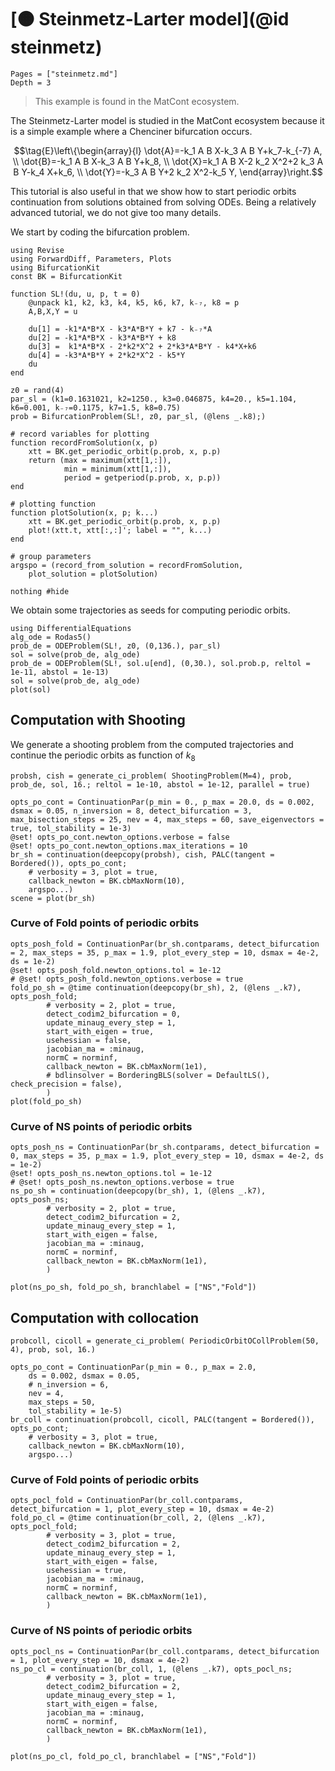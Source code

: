 # [🟠 Steinmetz-Larter model](@id steinmetz)

```@contents
Pages = ["steinmetz.md"]
Depth = 3
```

> This example is found in the MatCont ecosystem.

The Steinmetz-Larter model is studied in the MatCont ecosystem because it is a simple example where a Chenciner bifurcation occurs.

$$\tag{E}\left\{\begin{array}{l}
\dot{A}=-k_1 A B X-k_3 A B Y+k_7-k_{-7} A, \\
\dot{B}=-k_1 A B X-k_3 A B Y+k_8, \\
\dot{X}=k_1 A B X-2 k_2 X^2+2 k_3 A B Y-k_4 X+k_6, \\
\dot{Y}=-k_3 A B Y+2 k_2 X^2-k_5 Y,
\end{array}\right.$$

This tutorial is also useful in that we show how to start periodic orbits continuation from solutions obtained from solving ODEs. Being a relatively advanced tutorial, we do not give too many details.

We start by coding the bifurcation problem.

```@example STEINMETZ
using Revise
using ForwardDiff, Parameters, Plots
using BifurcationKit
const BK = BifurcationKit

function SL!(du, u, p, t = 0)
	@unpack k1, k2, k3, k4, k5, k6, k7, k₋₇, k8 = p
	A,B,X,Y = u

	du[1] = -k1*A*B*X - k3*A*B*Y + k7 - k₋₇*A
	du[2] = -k1*A*B*X - k3*A*B*Y + k8
	du[3] =  k1*A*B*X - 2*k2*X^2 + 2*k3*A*B*Y - k4*X+k6
	du[4] = -k3*A*B*Y + 2*k2*X^2 - k5*Y
	du
end

z0 = rand(4)
par_sl = (k1=0.1631021, k2=1250., k3=0.046875, k4=20., k5=1.104, k6=0.001, k₋₇=0.1175, k7=1.5, k8=0.75)
prob = BifurcationProblem(SL!, z0, par_sl, (@lens _.k8);)

# record variables for plotting
function recordFromSolution(x, p) 
	xtt = BK.get_periodic_orbit(p.prob, x, p.p)
	return (max = maximum(xtt[1,:]),
			min = minimum(xtt[1,:]),
			period = getperiod(p.prob, x, p.p))
end

# plotting function
function plotSolution(x, p; k...)
	xtt = BK.get_periodic_orbit(p.prob, x, p.p)
	plot!(xtt.t, xtt[:,:]'; label = "", k...)
end

# group parameters
argspo = (record_from_solution = recordFromSolution,
	plot_solution = plotSolution)

nothing #hide
```

We obtain some trajectories as seeds for computing periodic orbits.

```@example STEINMETZ
using DifferentialEquations
alg_ode = Rodas5()
prob_de = ODEProblem(SL!, z0, (0,136.), par_sl)
sol = solve(prob_de, alg_ode)
prob_de = ODEProblem(SL!, sol.u[end], (0,30.), sol.prob.p, reltol = 1e-11, abstol = 1e-13)
sol = solve(prob_de, alg_ode)
plot(sol)
```

## Computation with Shooting
We generate a shooting problem from the computed trajectories and continue the periodic orbits as function of $k_8$

```@example STEINMETZ
probsh, cish = generate_ci_problem( ShootingProblem(M=4), prob, prob_de, sol, 16.; reltol = 1e-10, abstol = 1e-12, parallel = true)

opts_po_cont = ContinuationPar(p_min = 0., p_max = 20.0, ds = 0.002, dsmax = 0.05, n_inversion = 8, detect_bifurcation = 3, max_bisection_steps = 25, nev = 4, max_steps = 60, save_eigenvectors = true, tol_stability = 1e-3)
@set! opts_po_cont.newton_options.verbose = false
@set! opts_po_cont.newton_options.max_iterations = 10
br_sh = continuation(deepcopy(probsh), cish, PALC(tangent = Bordered()), opts_po_cont;
	# verbosity = 3, plot = true,
	callback_newton = BK.cbMaxNorm(10),
	argspo...)
scene = plot(br_sh)
```

### Curve of Fold points of periodic orbits

```@example STEINMETZ
opts_posh_fold = ContinuationPar(br_sh.contparams, detect_bifurcation = 2, max_steps = 35, p_max = 1.9, plot_every_step = 10, dsmax = 4e-2, ds = 1e-2)
@set! opts_posh_fold.newton_options.tol = 1e-12
# @set! opts_posh_fold.newton_options.verbose = true
fold_po_sh = @time continuation(deepcopy(br_sh), 2, (@lens _.k7), opts_posh_fold;
		# verbosity = 2, plot = true,
		detect_codim2_bifurcation = 0,
		update_minaug_every_step = 1,
		start_with_eigen = true,
		usehessian = false,
		jacobian_ma = :minaug,
		normC = norminf,
		callback_newton = BK.cbMaxNorm(1e1),
		# bdlinsolver = BorderingBLS(solver = DefaultLS(), check_precision = false),
		)
plot(fold_po_sh)
```

### Curve of NS points of periodic orbits
```@example STEINMETZ
opts_posh_ns = ContinuationPar(br_sh.contparams, detect_bifurcation = 0, max_steps = 35, p_max = 1.9, plot_every_step = 10, dsmax = 4e-2, ds = 1e-2)
@set! opts_posh_ns.newton_options.tol = 1e-12
# @set! opts_posh_ns.newton_options.verbose = true
ns_po_sh = continuation(deepcopy(br_sh), 1, (@lens _.k7), opts_posh_ns;
		# verbosity = 2, plot = true,
		detect_codim2_bifurcation = 2,
		update_minaug_every_step = 1,
		start_with_eigen = false,
		jacobian_ma = :minaug,
		normC = norminf,
		callback_newton = BK.cbMaxNorm(1e1),
		)
```

```@example STEINMETZ
plot(ns_po_sh, fold_po_sh, branchlabel = ["NS","Fold"])
```

## Computation with collocation

```@example STEINMETZ
probcoll, cicoll = generate_ci_problem( PeriodicOrbitOCollProblem(50, 4), prob, sol, 16.)

opts_po_cont = ContinuationPar(p_min = 0., p_max = 2.0, 
	ds = 0.002, dsmax = 0.05, 
	# n_inversion = 6,
	nev = 4,
	max_steps = 50, 
	tol_stability = 1e-5)
br_coll = continuation(probcoll, cicoll, PALC(tangent = Bordered()), opts_po_cont;
    # verbosity = 3, plot = true,
    callback_newton = BK.cbMaxNorm(10),
    argspo...)
```

### Curve of Fold points of periodic orbits

```@example STEINMETZ
opts_pocl_fold = ContinuationPar(br_coll.contparams, detect_bifurcation = 1, plot_every_step = 10, dsmax = 4e-2)
fold_po_cl = @time continuation(br_coll, 2, (@lens _.k7), opts_pocl_fold;
        # verbosity = 3, plot = true,
        detect_codim2_bifurcation = 2,
        update_minaug_every_step = 1,
        start_with_eigen = false,
        usehessian = true,
        jacobian_ma = :minaug,
        normC = norminf,
        callback_newton = BK.cbMaxNorm(1e1),
        )
```

### Curve of NS points of periodic orbits

```@example STEINMETZ
opts_pocl_ns = ContinuationPar(br_coll.contparams, detect_bifurcation = 1, plot_every_step = 10, dsmax = 4e-2)
ns_po_cl = continuation(br_coll, 1, (@lens _.k7), opts_pocl_ns;
        # verbosity = 3, plot = true,
        detect_codim2_bifurcation = 2,
        update_minaug_every_step = 1,
        start_with_eigen = false,
        jacobian_ma = :minaug,
        normC = norminf,
        callback_newton = BK.cbMaxNorm(1e1),
        )
```

```@example STEINMETZ
plot(ns_po_cl, fold_po_cl, branchlabel = ["NS","Fold"])
```